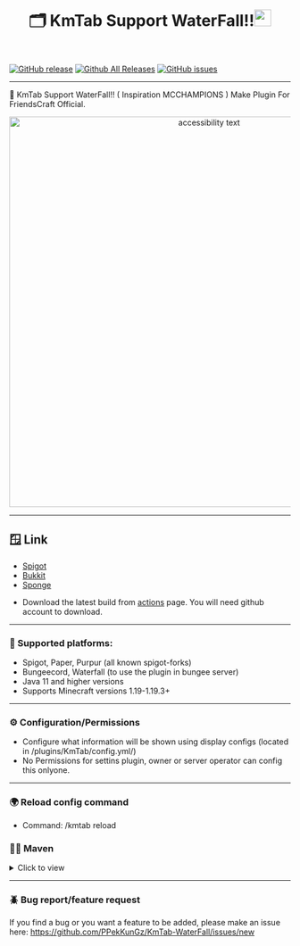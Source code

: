 <h1 align="center">🗂️ KmTab Support WaterFall!!<img src="https://media.giphy.com/media/hvRJCLFzcasrR4ia7z/giphy.gif" width="30"></h1>
<br>

[![GitHub release](https://img.shields.io/github/release/PPekKunGz/KmTab-WaterFall.svg)](https://github.com/PPekKunGz/KmTab-WaterFall/releases) [![Github All Releases](https://img.shields.io/github/downloads/PPekKunGz/KmTab-WaterFall/total.svg)](https://github.com/PPekKunGz/KmTab-WaterFall/releases) [![GitHub issues](https://img.shields.io/github/issues/PPekKunGz/KmTab-WaterFall.svg)](https://github.com/PPekKunGz/KmTab-WaterFall/issues)

***

👑 KmTab Support WaterFall!! ( Inspiration MCCHAMPIONS ) Make Plugin For FriendsCraft Official.
<p align="center">
  <img src="https://cdn.discordapp.com/attachments/714040390617006094/1064955735240347648/SPOILER_image.png" width="700" alt="accessibility text">
</p>

***
## 🪟 Link
* [Spigot]()
* [Bukkit]()
* [Sponge]()
- Download the latest build from [actions](https://github.com/PPekKunGz/KmTab-WaterFall) page. You will need github account to download.
***

### 🧪 Supported platforms:<br>
* Spigot, Paper, Purpur (all known spigot-forks)<br>
* Bungeecord, Waterfall (to use the plugin in bungee server)<br>
* Java 11 and higher versions<br>
* Supports Minecraft versions 1.19-1.19.3+
***

### ⚙️ Configuration/Permissions<br>
* Configure what information will be shown using display configs (located in /plugins/KmTab/config.yml/)<br>
* No Permissions for settins plugin, owner or server operator can config this onlyone.
***
### 🌍 Reload config command
* Command: /kmtab reload

### 🧑‍💻 Maven
<details><summary>Click to view</summary>
 
```xml
    <repositories>
        <repository>
            <id>sonatype</id>
            <url>https://oss.sonatype.org/content/groups/public/</url>
        </repository>
        <repository>
            <id>papermc-repo</id>
            <url>https://repo.papermc.io/repository/maven-public/</url>
        </repository>
    </repositories>

    <dependencies>
        <dependency>
            <groupId>io.github.waterfallmc</groupId>
            <artifactId>waterfall-api</artifactId>
            <version>1.19-R0.1-SNAPSHOT</version>
            <scope>provided</scope>
        </dependency>
    </dependencies>
```
</details>

***

### 🪲 Bug report/feature request
If you find a bug or you want a feature to be added, please make an issue here: https://github.com/PPekKunGz/KmTab-WaterFall/issues/new

